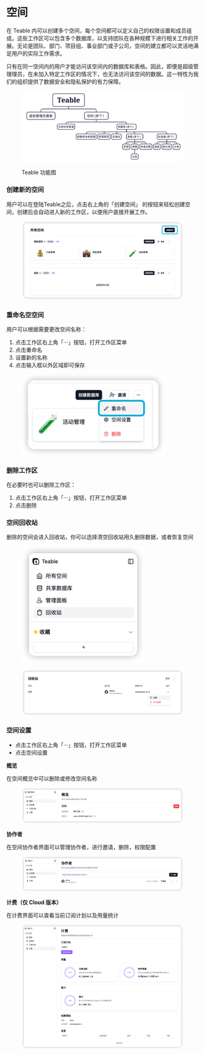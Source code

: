 # 空间

在 Teable 内可以创建多个空间，每个空间都可以定义自己的权限设置和成员组成。这些工作区可以包含多个数据库，以支持团队在各种规模下进行相关工作的开展。无论是团队、部门、项目组、事业部门或子公司，空间的建立都可以灵活地满足用户的实际工作需求。

只有在同一空间内的用户才能访问该空间内的数据库和表格。因此，即便是超级管理理员，在未加入特定工作区的情况下，也无法访问该空间的数据。这一特性为我们的组织提供了数据安全和隐私保护的有力保障。

<figure><img src="../.gitbook/assets/image.png" alt=""><figcaption><p>Teable 功能图</p></figcaption></figure>

### 创建新的空间

用户可以在登陆Teable之后，点击右上角的「创建空间」 的按钮来轻松创建空间，创建后会自动进入新的工作区，以便用户直接开展工作。

<figure><img src="../.gitbook/assets/image (1).png" alt=""><figcaption></figcaption></figure>

### 重命名空空间

用户可以根据需要更改空间名称：

1. 点击工作区右上角「···」按钮，打开工作区菜单
2. 点击重命名
3. 设置新的名称
4. 点击输入框以外区域即可保存

<figure><img src="../.gitbook/assets/image (2).png" alt="" width="375"><figcaption></figcaption></figure>

### 删除工作区

在必要时也可以删除工作区：

1. 点击工作区右上角「···」按钮，打开工作区菜单
2. 点击删除

### 空间回收站

删除的空间会进入回收站，你可以选择清空回收站用久删除数据，或者恢复空间

<figure><img src="../.gitbook/assets/image (4).png" alt="" width="321"><figcaption></figcaption></figure>

<figure><img src="../.gitbook/assets/image (3).png" alt=""><figcaption></figcaption></figure>

### 空间设置

* 点击工作区右上角「···」按钮，打开工作区菜单
* 点击空间设置

**概览**

在空间概览中可以删除或修改空间名称

<figure><img src="../.gitbook/assets/image (5).png" alt=""><figcaption></figcaption></figure>

**协作者**

在空间协作者界面可以管理协作者，进行邀请，删除，权限配置

<figure><img src="../.gitbook/assets/image (6).png" alt=""><figcaption></figcaption></figure>

**计费（仅 Cloud 版本）**

在计费界面可以查看当前订阅计划以及用量统计

<figure><img src="../.gitbook/assets/image (7).png" alt=""><figcaption></figcaption></figure>
